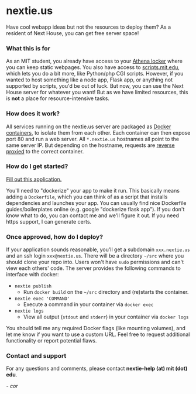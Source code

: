 # nextie.us

Have cool webapp ideas but not the resources to deploy them? As a resident of Next House, you can get free server space!

### What this is for

As an MIT student, you already have access to your [Athena locker](http://kb.mit.edu/confluence/pages/viewpage.action?pageId=3907090) where you can keep static webpages. You also have access to [scripts.mit.edu](http://scripts.mit.edu), which lets you do a bit more, like Python/php CGI scripts. However, if you wanted to host something like a node app, Flask app, or anything not supported by scripts, you'd be out of luck. But now, you can use the Next House server for whatever you want! But as we have limited resources, this is **not** a place for resource-intensive tasks.

### How does it work?

All services running on the nextie.us server are packaged as [Docker containers](https://www.docker.com/resources/what-container), to isolate them from each other. Each container can then expose port 80 and run a web server. All `*.nextie.us` hostnames all point to the same server IP. But depending on the hostname, requests are [reverse proxied](https://www.nginx.com/resources/glossary/reverse-proxy-server/) to the correct container.

### How do I get started?

[Fill out this application.](http://sorry_not_ready)

You'll need to "dockerize" your app to make it run. This basically means adding a `Dockerfile`, which you can think of as a script that installs dependencies and launches your app. You can usually find nice Dockerfile guides/boilerplates online (e.g. google "dockerize flask app"). If you don't know what to do, you can contact me and we'll figure it out. If you need https support, I can generate certs. 

### Once approved, how do I deploy?

If your application sounds reasonable, you'll get a subdomain `xxx.nextie.us` and an ssh login `xxx@nextie.us`. There will be a directory `~/src` where you should clone your repo into. Users won't have `sudo` permissions and can't view each others' code. The server provides the following commands to interface with docker:

- `nextie publish`
  - Run `docker build` on the `~/src` directory and (re)starts the container.
- `nextie exec 'COMMAND'`
  - Execute a command in your container via `docker exec`
- `nextie logs`
  - View all output (`stdout` and `stderr`) in your container via `docker logs`
  
You should tell me any required Docker flags (like mounting volumes), and let me know if you want to use a custom URL. Feel free to request additional functionality or report potential flaws.

### Contact and support

For any questions and comments, please contact **nextie-help (at) mit (dot) edu**.

*- cor*
